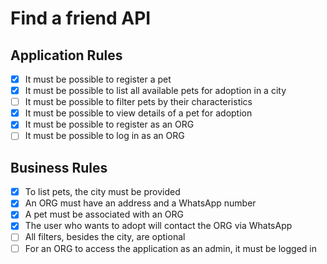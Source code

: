 # Find a friend API

## Application Rules

- [x] It must be possible to register a pet
- [x] It must be possible to list all available pets for adoption in a city
- [ ] It must be possible to filter pets by their characteristics
- [x] It must be possible to view details of a pet for adoption
- [x] It must be possible to register as an ORG
- [ ] It must be possible to log in as an ORG

## Business Rules

- [x] To list pets, the city must be provided
- [x] An ORG must have an address and a WhatsApp number
- [x] A pet must be associated with an ORG
- [x] The user who wants to adopt will contact the ORG via WhatsApp
- [ ] All filters, besides the city, are optional
- [ ] For an ORG to access the application as an admin, it must be logged in